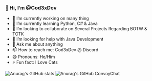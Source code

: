 ### 👋 Hi, I’m @Cod3xDev

- 🔭 I’m currently working on many thing
- 🌱 I’m currently learning Python, C# & Java
- 👯 I’m looking to collaborate on Several Projects Regarding BOTW & TOTK
- 🤔 I’m looking for help with Java Development
- 💬 Ask me about anything
- 📫 How to reach me: Cod3xDev @ Discord
- 😄 Pronouns: He/Him
- ⚡ Fun fact: I Love Cats

<!---
Cod3xDev/Cod3xDev is a ✨ special ✨ repository because its `README.md` (this file) appears on your GitHub profile.
You can click the Preview link to take a look at your changes.
--->

![Anurag's GitHub stats](https://github-readme-stats.vercel.app/api?username=Cod3xDev&show_icons=true&theme=tokyonight)
![Anurag's GitHub ConvoyChat](https://github-readme-stats.vercel.app/api/top-langs/?username=Cod3xDev&theme=tokyonight)
